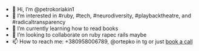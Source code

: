 - 👋 Hi, I’m @petrokoriakin1
- 👀 I’m interested in #ruby, #tech, #neurodiversity, #playbacktheatre, and #radicaltransparency
- 🌱 I’m currently learning how to read books
- 💞️ I’m looking to collaborate on ruby rapec rails maybe
- 📫 How to reach me: +380958006789, @ortepko in tg or just [book a call](https://calendly.com/petrokoriakin/initial-call-with-petro)
<!---
petrokoriakin1/petrokoriakin1 is a ✨ special ✨ repository because its `README.md` (this file) appears on your GitHub profile.
You can click the Preview link to take a look at your changes.
--->
